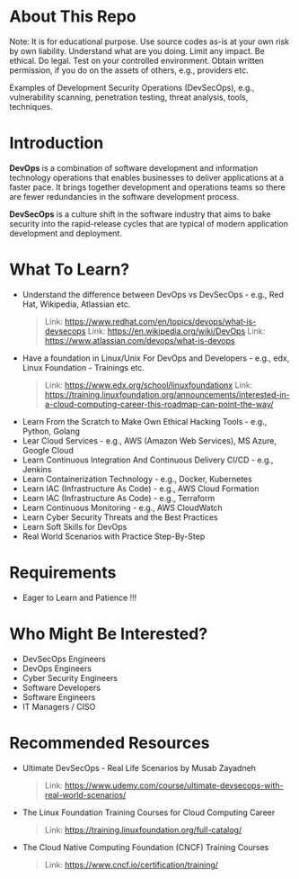 # **About This Repo**

Note: It is for educational purpose. Use source codes as-is at your own risk by own liability. Understand what are you doing. Limit any impact.
Be ethical. Do legal. Test on your controlled environment. Obtain written permission, if you do on the assets of others, e.g., providers etc.

Examples of Development Security Operations (DevSecOps), e.g., vulnerability scanning, penetration testing, threat analysis, tools, techniques.

# **Introduction**

**DevOps** is a combination of software development and information technology operations that enables businesses to deliver applications at a faster pace. It brings together development and operations teams so there are fewer redundancies in the software development process.

**DevSecOps** is a culture shift in the software industry that aims to bake security into the rapid-release cycles that are typical of modern application development and deployment.

# **What To Learn?**
- Understand the difference between DevOps vs DevSecOps - e.g., Red Hat, Wikipedia, Atlassian etc.
  > Link: https://www.redhat.com/en/topics/devops/what-is-devsecops
  > Link: https://en.wikipedia.org/wiki/DevOps
  > Link: https://www.atlassian.com/devops/what-is-devops
- Have a foundation in Linux/Unix For DevOps and Developers - e.g., edx, Linux Foundation - Trainings etc.
  > Link: https://www.edx.org/school/linuxfoundationx
  > Link: https://training.linuxfoundation.org/announcements/interested-in-a-cloud-computing-career-this-roadmap-can-point-the-way/
- Learn From the Scratch to Make Own Ethical Hacking Tools - e.g., Python, Golang
- Lear Cloud Services - e.g., AWS (Amazon Web Services), MS Azure, Google Cloud
- Learn Continuous Integration And Continuous Delivery CI/CD - e.g., Jenkins
- Learn Containerization Technology - e.g., Docker, Kubernetes
- Learn IAC (Infrastructure As Code) - e.g., AWS Cloud Formation
- Learn IAC (Infrastructure As Code) - e.g., Terraform
- Learn Continuous Monitoring - e.g., AWS CloudWatch
- Learn Cyber Security Threats and the Best Practices
- Learn Soft Skills for DevOps
- Real World Scenarios with Practice Step-By-Step

# **Requirements**
- Eager to Learn and Patience !!!

# **Who Might Be Interested?**
- DevSecOps Engineers
- DevOps Engineers
- Cyber Security Engineers
- Software Developers
- Software Engineers
- IT Managers / CISO

# **Recommended Resources**
- Ultimate DevSecOps - Real Life Scenarios by Musab Zayadneh
  > Link: https://www.udemy.com/course/ultimate-devsecops-with-real-world-scenarios/
- The Linux Foundation Training Courses for Cloud Computing Career
  > Link: https://training.linuxfoundation.org/full-catalog/
- The Cloud Native Computing Foundation (CNCF) Training Courses
  > Link: https://www.cncf.io/certification/training/

